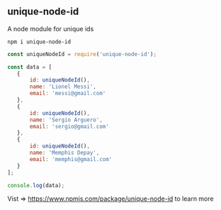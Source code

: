 
 ## unique-node-id
 A node module for unique ids

```npm
npm i unique-node-id
```

 ```js
const uniqueNodeId = require('unique-node-id');

const data = [
    {   
        id: uniqueNodeId(),
        name: 'Lionel Messi',
        email: 'messi@gmail.com'
    },
    {   
        id: uniqueNodeId(),
        name: 'Sergio Arguero',
        email: 'sergio@gmail.com'
    },
    {   
        id: uniqueNodeId(),
        name: 'Memphis Depay',
        email: 'memphis@gmail.com'
    }
];

console.log(data);
````
Vist => https://www.npmjs.com/package/unique-node-id  to learn more
